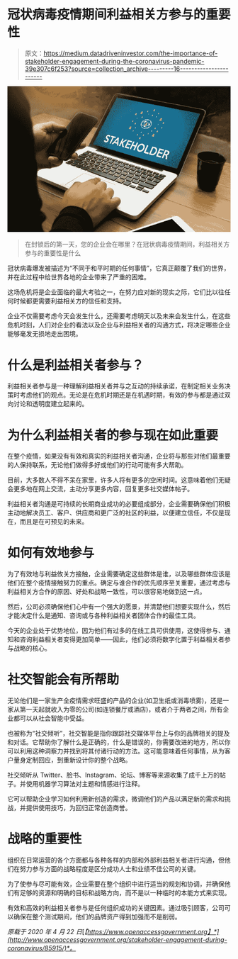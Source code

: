# 冠状病毒疫情期间利益相关方参与的重要性

> 原文：<https://medium.datadriveninvestor.com/the-importance-of-stakeholder-engagement-during-the-coronavirus-pandemic-39e307c6f253?source=collection_archive---------16----------------------->

![](img/536283693b6e722e41d285adf828ec1f.png)

> 在封锁后的第一天，您的企业会在哪里？在冠状病毒疫情期间，利益相关方参与的重要性是什么

冠状病毒爆发被描述为“不同于和平时期的任何事情”，它真正颠覆了我们的世界，并在此过程中给世界各地的企业带来了严重的困难。

这场危机将是企业面临的最大考验之一，在努力应对新的现实之际，它们比以往任何时候都更需要利益相关方的信任和支持。

企业不仅需要考虑今天会发生什么，还需要考虑明天以及未来会发生什么，在这些危机时刻，人们对企业的看法以及企业与利益相关者的沟通方式，将决定哪些企业能够毫发无损地走出困境。

# 什么是利益相关者参与？

利益相关者参与是一种理解利益相关者并与之互动的持续承诺，在制定相关业务决策时考虑他们的观点。无论是在危机时期还是在机遇时期，有效的参与都是通过双向讨论和透明度建立起来的。

# 为什么利益相关者的参与现在如此重要

在整个疫情，如果没有有效和真实的利益相关者沟通，企业将与那些对他们最重要的人保持联系，无论他们做得多好或他们的行动可能有多大帮助。

目前，大多数人不得不呆在家里，许多人将有更多的空闲时间。这意味着他们无疑会更多地在网上交流，主动分享更多内容，回复更多社交媒体帖子。

利益相关者沟通是可持续的长期商业成功的必要组成部分，企业需要确保他们积极主动地解决员工、客户、供应商和更广泛的社区的利益，以便建立信任，不仅是现在，而且是在可预见的未来。

# 如何有效地参与

为了有效地与利益攸关方接触，企业需要确定这些群体是谁，以及哪些群体应该是他们在整个疫情接触努力的重点。确定与谁合作的优先顺序至关重要，通过考虑与利益相关方合作的原因、好处和战略一致性，可以很容易地做到这一点。

然后，公司必须确保他们心中有一个强大的愿景，并清楚他们想要实现什么，然后才能决定什么是通知、咨询或与各种利益相关者团体合作的最佳工具。

今天的企业处于优势地位，因为他们有过多的在线工具可供使用，这使得参与、通知和咨询利益相关者变得更加简单——因此，他们必须将数字化置于利益相关者参与战略的核心。

# 社交智能会有所帮助

无论他们是一家生产全疫情需求旺盛的产品的企业(如卫生纸或消毒喷雾)，还是一家从第一天起就收入为零的公司(如连锁餐厅或酒店)，或者介于两者之间，所有企业都可以从社会智能中受益。

也被称为“社交倾听”，社交智能是指你跟踪社交媒体平台上与你的品牌相关的提及和对话。它帮助你了解什么是正确的，什么是错误的，你需要改进的地方，所以你可以利用这种洞察力并找到将其付诸行动的方法。这可能意味着任何事情，从为客户量身定制回应，到重新设计你的整个战略。

社交倾听从 Twitter、脸书、Instagram、论坛、博客等来源收集了成千上万的帖子。并使用机器学习算法对主题和情感进行注释。

它可以帮助企业学习如何利用新创造的需求，微调他们的产品以满足新的需求和挑战，并提供使用技巧，为回归正常创造商誉。

# 战略的重要性

组织在日常运营的各个方面都与各种各样的内部和外部利益相关者进行沟通，但他们在努力参与方面的战略程度是区分成功人士和业绩不佳公司的关键。

为了使参与尽可能有效，企业需要在整个组织中进行适当的规划和协调，并确保他们有足够的资源和明确的目标和战略方向，而不是以一种临时的本能方式来实现。

有效和高效的利益相关者参与是任何组织成功的关键因素。通过吸引顾客，公司可以确保在整个测试期间，他们的品牌资产得到加强而不是削弱。

*原载于 2020 年 4 月 22 日*[*【https://www.openaccessgovernment.org】*](http://www.openaccessgovernment.org/stakeholder-engagement-during-coronavirus/85915/)*。*